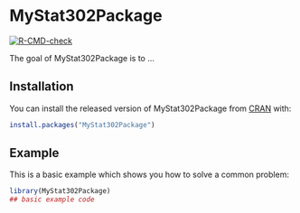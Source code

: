 
# MyStat302Package

<!-- badges: start -->
[![R-CMD-check](https://github.com/Chaos-Gao/MyStat302Package/workflows/R-CMD-check/badge.svg)](https://github.com/Chaos-Gao/MyStat302Package/actions)
<!-- badges: end -->

The goal of MyStat302Package is to ...

## Installation

You can install the released version of MyStat302Package from [CRAN](https://CRAN.R-project.org) with:

``` r
install.packages("MyStat302Package")
```

## Example

This is a basic example which shows you how to solve a common problem:

``` r
library(MyStat302Package)
## basic example code
```

